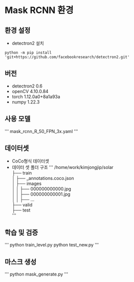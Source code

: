 # Mask RCNN 환경

## 환경 설정

- detectron2 설치
```
python -m pip install 'git+https://github.com/facebookresearch/detectron2.git'
```

## 버전 
- detectron2 0.6
- openCV 4.10.0.84
- torch 1.12.0a0+8a1a93a
- numpy 1.22.3

## 사용 모델
'''
mask_rcnn_R_50_FPN_3x.yaml
'''

## 데이터셋 
- CoCo형식 데이터셋
- 데이터 셋 폴더 구조
'''
/home/work/kimjongjip/solar  
├── train  
│   ├── _annotations.coco.json  
│   ├── images  
│   │   ├── 000000000000.jpg  
│   │   ├── 000000000001.jpg  
│   │   ├── ...  
├── valid  
├── test  
'''

## 학습 및 검증
'''
python train_level.py
python test_new.py
'''

## 마스크 생성
'''
python mask_generate.py
'''

